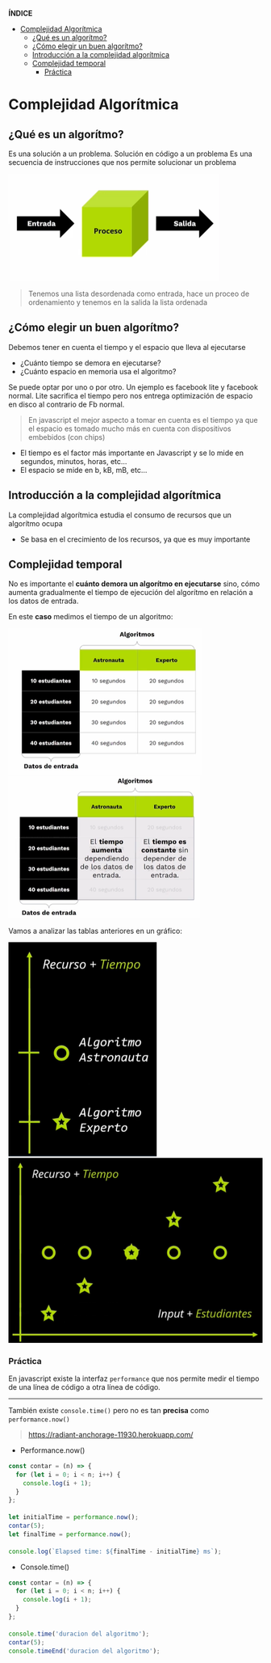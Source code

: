 **ÍNDICE**

- [Complejidad Algorítmica](#complejidad-algorítmica)
  - [¿Qué es un algorítmo?](#qué-es-un-algorítmo)
  - [¿Cómo elegir un buen algorítmo?](#cómo-elegir-un-buen-algorítmo)
  - [Introducción a la complejidad algorítmica](#introducción-a-la-complejidad-algorítmica)
  - [Complejidad temporal](#complejidad-temporal)
    - [Práctica](#práctica)

# Complejidad Algorítmica

## ¿Qué es un algorítmo?

Es una solución a un problema. Solución en código a un problema
Es una secuencia de instrucciones que nos permite solucionar un problema

<img src="../utils/images/ca.png">

> Tenemos una lista desordenada como entrada, hace un proceo de ordenamiento y tenemos en la salida la lista ordenada

## ¿Cómo elegir un buen algorítmo?

Debemos tener en cuenta el tiempo y el espacio que lleva al ejecutarse

- ¿Cuánto tiempo se demora en ejecutarse?
- ¿Cuánto espacio en memoria usa el algoritmo?

Se puede optar por uno o por otro. Un ejemplo es facebook lite y facebook normal. Lite sacrifica el tiempo pero nos entrega optimización de espacio en disco al contrario de Fb normal.

> En javascript el mejor aspecto a tomar en cuenta es el tiempo ya que el espacio es tomado mucho más en cuenta con dispositivos embebidos (con chips)

- El tiempo es el factor más importante en Javascript y se lo mide en segundos, minutos, horas, etc...
- El espacio se mide en b, kB, mB, etc...

## Introducción a la complejidad algorítmica

La complejidad algorítmica estudia el consumo de recursos que un algorítmo ocupa

- Se basa en el crecimiento de los recursos, ya que es muy importante

## Complejidad temporal

No es importante el **cuánto demora un algorítmo en ejecutarse** sino, cómo aumenta gradualmente el tiempo de ejecución del algorítmo en relación a los datos de entrada.

En este **caso** medimos el tiempo de un algoritmo:

<img src="../utils/images/inputs.png" >
<img src="../utils/images/analisis.png">

Vamos a analizar las tablas anteriores en un gráfico:

<img src="../utils/images/time.png">
<img src="../utils/images/complex.png">

### Práctica

En javascript existe la interfaz `performance` que nos permite medir el tiempo de una línea de código a otra línea de código.

---

También existe `console.time()` pero no es tan **precisa** como `performance.now()`

> https://radiant-anchorage-11930.herokuapp.com/

- Performance.now()

```js
const contar = (n) => {
  for (let i = 0; i < n; i++) {
    console.log(i + 1);
  }
};

let initialTime = performance.now();
contar(5);
let finalTime = performance.now();

console.log(`Elapsed time: ${finalTime - initialTime} ms`);
```

- Console.time()

```js
const contar = (n) => {
  for (let i = 0; i < n; i++) {
    console.log(i + 1);
  }
};

console.time('duracion del algoritmo');
contar(5);
console.timeEnd('duracion del algoritmo');
```
